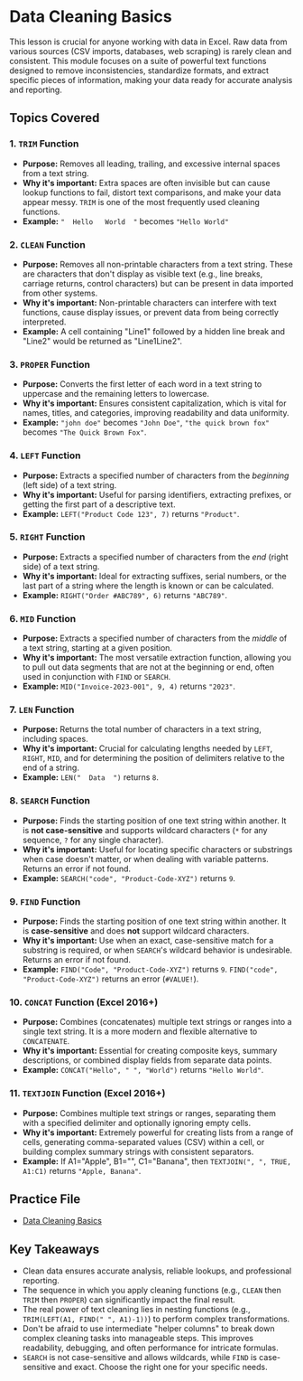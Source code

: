 # Data Cleaning Basics  

This lesson is crucial for anyone working with data in Excel. Raw data from various sources (CSV imports, databases, web scraping) is rarely clean and consistent. This module focuses on a suite of powerful text functions designed to remove inconsistencies, standardize formats, and extract specific pieces of information, making your data ready for accurate analysis and reporting.

## Topics Covered

### 1. `TRIM` Function
*   **Purpose:** Removes all leading, trailing, and excessive internal spaces from a text string.
*   **Why it's important:** Extra spaces are often invisible but can cause lookup functions to fail, distort text comparisons, and make your data appear messy. `TRIM` is one of the most frequently used cleaning functions.
*   **Example:** `"  Hello   World  "` becomes `"Hello World"`

### 2. `CLEAN` Function
*   **Purpose:** Removes all non-printable characters from a text string. These are characters that don't display as visible text (e.g., line breaks, carriage returns, control characters) but can be present in data imported from other systems.
*   **Why it's important:** Non-printable characters can interfere with text functions, cause display issues, or prevent data from being correctly interpreted.
*   **Example:** A cell containing "Line1" followed by a hidden line break and "Line2" would be returned as "Line1Line2".

### 3. `PROPER` Function
*   **Purpose:** Converts the first letter of each word in a text string to uppercase and the remaining letters to lowercase.
*   **Why it's important:** Ensures consistent capitalization, which is vital for names, titles, and categories, improving readability and data uniformity.
*   **Example:** `"john doe"` becomes `"John Doe"`, `"the quick brown fox"` becomes `"The Quick Brown Fox"`.

### 4. `LEFT` Function
*   **Purpose:** Extracts a specified number of characters from the *beginning* (left side) of a text string.
*   **Why it's important:** Useful for parsing identifiers, extracting prefixes, or getting the first part of a descriptive text.
*   **Example:** `LEFT("Product Code 123", 7)` returns `"Product"`.

### 5. `RIGHT` Function
*   **Purpose:** Extracts a specified number of characters from the *end* (right side) of a text string.
*   **Why it's important:** Ideal for extracting suffixes, serial numbers, or the last part of a string where the length is known or can be calculated.
*   **Example:** `RIGHT("Order #ABC789", 6)` returns `"ABC789"`.

### 6. `MID` Function
*   **Purpose:** Extracts a specified number of characters from the *middle* of a text string, starting at a given position.
*   **Why it's important:** The most versatile extraction function, allowing you to pull out data segments that are not at the beginning or end, often used in conjunction with `FIND` or `SEARCH`.
*   **Example:** `MID("Invoice-2023-001", 9, 4)` returns `"2023"`.

### 7. `LEN` Function
*   **Purpose:** Returns the total number of characters in a text string, including spaces.
*   **Why it's important:** Crucial for calculating lengths needed by `LEFT`, `RIGHT`, `MID`, and for determining the position of delimiters relative to the end of a string.
*   **Example:** `LEN("  Data  ")` returns `8`.

### 8. `SEARCH` Function
*   **Purpose:** Finds the starting position of one text string within another. It is **not case-sensitive** and supports wildcard characters (`*` for any sequence, `?` for any single character).
*   **Why it's important:** Useful for locating specific characters or substrings when case doesn't matter, or when dealing with variable patterns. Returns an error if not found.
*   **Example:** `SEARCH("code", "Product-Code-XYZ")` returns `9`.

### 9. `FIND` Function
*   **Purpose:** Finds the starting position of one text string within another. It is **case-sensitive** and does **not** support wildcard characters.
*   **Why it's important:** Use when an exact, case-sensitive match for a substring is required, or when `SEARCH`'s wildcard behavior is undesirable. Returns an error if not found.
*   **Example:** `FIND("Code", "Product-Code-XYZ")` returns `9`. `FIND("code", "Product-Code-XYZ")` returns an error (`#VALUE!`).

### 10. `CONCAT` Function (Excel 2016+)
*   **Purpose:** Combines (concatenates) multiple text strings or ranges into a single text string. It is a more modern and flexible alternative to `CONCATENATE`.
*   **Why it's important:** Essential for creating composite keys, summary descriptions, or combined display fields from separate data points.
*   **Example:** `CONCAT("Hello", " ", "World")` returns `"Hello World"`.

### 11. `TEXTJOIN` Function (Excel 2016+)
*   **Purpose:** Combines multiple text strings or ranges, separating them with a specified delimiter and optionally ignoring empty cells.
*   **Why it's important:** Extremely powerful for creating lists from a range of cells, generating comma-separated values (CSV) within a cell, or building complex summary strings with consistent separators.
*   **Example:** If A1="Apple", B1="", C1="Banana", then `TEXTJOIN(", ", TRUE, A1:C1)` returns `"Apple, Banana"`.

## Practice File

-   [Data Cleaning Basics](./Data_cleaning_basics.xlsx) 

## Key Takeaways

* Clean data ensures accurate analysis, reliable lookups, and professional reporting.
* The sequence in which you apply cleaning functions (e.g., `CLEAN` then `TRIM` then `PROPER`) can significantly impact the final result.
* The real power of text cleaning lies in nesting functions (e.g., `TRIM(LEFT(A1, FIND(" ", A1)-1))`) to perform complex transformations.
* Don't be afraid to use intermediate "helper columns" to break down complex cleaning tasks into manageable steps. This improves readability, debugging, and often performance for intricate formulas.
* `SEARCH` is not case-sensitive and allows wildcards, while `FIND` is case-sensitive and exact. Choose the right one for your specific needs.